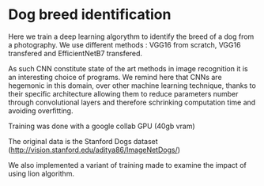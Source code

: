 # Dog breed identification

Here we train a deep learning algorythm to identify the breed of a dog from a photography. We use different methods : VGG16 from scratch, VGG16 transfered and EfficientNetB7 transfered.

As such CNN constitute state of the art methods in image recognition it is an interesting choice of programs. We remind here that CNNs are hegemonic in this domain, over other machine learning technique, thanks to their specific architecture allowing them to reduce parameters number through convolutional layers and therefore schrinking computation time and avoiding overfitting.     

Training was done with a google collab GPU (40gb vram)

The original data is the Stanford Dogs dataset (http://vision.stanford.edu/aditya86/ImageNetDogs/)

We also implemented a variant of training made to examine the impact of using lion algorithm.
